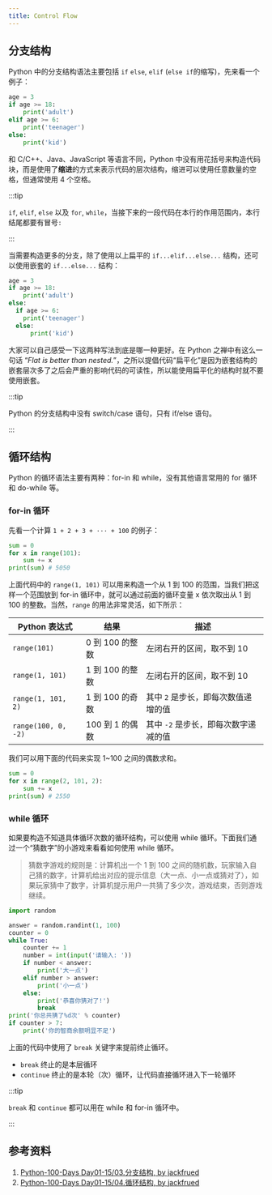```yaml
---
title: Control Flow
---
```


## 分支结构

Python 中的分支结构语法主要包括 `if` `else`, `elif` (`else if`的缩写)，先来看一个例子：

```py
age = 3
if age >= 18:
    print('adult')
elif age >= 6:
    print('teenager')
else:
    print('kid')
```

和 C/C++、Java、JavaScript 等语言不同，Python 中没有用花括号来构造代码块，而是使用了**缩进**的方式来表示代码的层次结构，缩进可以使用任意数量的空格，但通常使用 4 个空格。

:::tip

`if`, `elif`, `else` 以及 `for`, `while`，当接下来的一段代码在本行的作用范围内，本行结尾都要有冒号`:`

:::

当需要构造更多的分支，除了使用以上扁平的 `if...elif...else...` 结构，还可以使用嵌套的 `if...else...` 结构：

```py
age = 3
if age >= 18:
    print('adult')
else:
  if age >= 6:
    print('teenager')
  else:
      print('kid')
```

大家可以自己感受一下这两种写法到底是哪一种更好。在 Python 之禅中有这么一句话 “_Flat is better than nested._”，之所以提倡代码“扁平化”是因为嵌套结构的嵌套层次多了之后会严重的影响代码的可读性，所以能使用扁平化的结构时就不要使用嵌套。

:::tip

Python 的分支结构中没有 switch/case 语句，只有 if/else 语句。

:::

## 循环结构

Python 的循环语法主要有两种：for-in 和 while，没有其他语言常用的 for 循环和 do-while 等。

### for-in 循环

先看一个计算 `1 + 2 + 3 + ··· + 100` 的例子：

```py
sum = 0
for x in range(101):
    sum += x
print(sum) # 5050
```

上面代码中的 `range(1, 101)` 可以用来构造一个从 1 到 100 的范围，当我们把这样一个范围放到 for-in 循环中，就可以通过前面的循环变量 x 依次取出从 1 到 100 的整数。当然，`range` 的用法非常灵活，如下所示：

| Python 表达式       | 结果            | 描述                                 |
| ------------------- | --------------- | ------------------------------------ |
| `range(101)`        | 0 到 100 的整数 | 左闭右开的区间，取不到 10            |
| `range(1, 101)`     | 1 到 100 的整数 | 左闭右开的区间，取不到 10            |
| `range(1, 101, 2)`  | 1 到 100 的奇数 | 其中 `2` 是步长，即每次数值递增的值  |
| `range(100, 0, -2)` | 100 到 1 的偶数 | 其中 `-2` 是步长，即每次数字递减的值 |

我们可以用下面的代码来实现 1~100 之间的偶数求和。

```py
sum = 0
for x in range(2, 101, 2):
    sum += x
print(sum) # 2550
```

### while 循环

如果要构造不知道具体循环次数的循环结构，可以使用 while 循环。下面我们通过一个“猜数字”的小游戏来看看如何使用 while 循环。

> 猜数字游戏的规则是：计算机出一个 1 到 100 之间的随机数，玩家输入自己猜的数字，计算机给出对应的提示信息（大一点、小一点或猜对了），如果玩家猜中了数字，计算机提示用户一共猜了多少次，游戏结束，否则游戏继续。

```py
import random

answer = random.randint(1, 100)
counter = 0
while True:
    counter += 1
    number = int(input('请输入: '))
    if number < answer:
        print('大一点')
    elif number > answer:
        print('小一点')
    else:
        print('恭喜你猜对了!')
        break
print('你总共猜了%d次' % counter)
if counter > 7:
    print('你的智商余额明显不足')
```

上面的代码中使用了 `break` 关键字来提前终止循环。

- `break` 终止的是本层循环
- `continue` 终止的是本轮（次）循环，让代码直接循环进入下一轮循环

:::tip

`break` 和 `continue` 都可以用在 while 和 for-in 循环中。

:::

## 参考资料

1. [Python-100-Days Day01-15/03.分支结构, by jackfrued](https://github.com/jackfrued/Python-100-Days/blob/master/Day01-15/03.%E5%88%86%E6%94%AF%E7%BB%93%E6%9E%84.md)
2. [Python-100-Days Day01-15/04.循环结构, by jackfrued](https://github.com/jackfrued/Python-100-Days/blob/master/Day01-15/04.%E5%BE%AA%E7%8E%AF%E7%BB%93%E6%9E%84.md)
